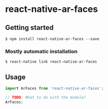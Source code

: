 # react-native-ar-faces

## Getting started

`$ npm install react-native-ar-faces --save`

### Mostly automatic installation

`$ react-native link react-native-ar-faces`

## Usage
```javascript
import ArFaces from 'react-native-ar-faces';

// TODO: What to do with the module?
ArFaces;
```
